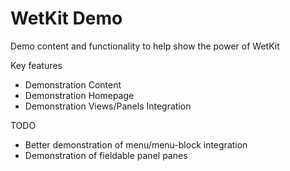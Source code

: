 WetKit Demo
=============
Demo content and functionality to help show the power of WetKit

Key features
* Demonstration Content
* Demonstration Homepage
* Demonstration Views/Panels Integration

TODO
* Better demonstration of menu/menu-block integration
* Demonstration of fieldable panel panes
